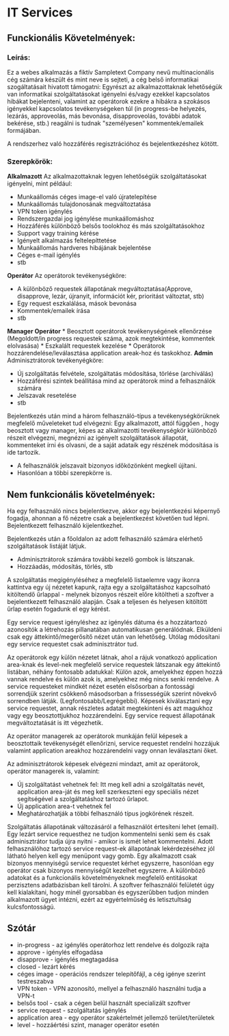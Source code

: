 # IT Services

## Funckionális Követelmények:

### Leírás:
Ez a webes alkalmazás a fiktív Sampletext Company nevű multinacionális cég számára készült és mint neve is sejteti, a cég belső informatikai szogáltatásait hivatott támogatni: 
Egyrészt az alkalmazottaknak lehetőségük van informatikai szolgáltatásokat igényelni és/vagy ezekkel kapcsolatos hibákat bejelenteni, valamint az operátorok ezekre a hibákra a szokásos igényekkel kapcsolatos tevékenységeken túl (in progress-be helyezés, lezárás, approveolás, más bevonása, disapproveolás, további adatok bekérése, stb.) reagálni is tudnak "személyesen" kommentek/emailek formájában.

A rendszerhez való hozzáférés regisztrációhoz és bejelentkezéshez kötött.

### Szerepkörök:

**Alkalmazott**
Az alkalmazottaknak legyen lehetőségük szolgáltatásokat igényelni, mint például:
   * Munkaállomás céges image-el való újratelepítése
   * Munkaállomás tulajdonosának megváltoztatása
   * VPN token igénylés
   * Rendszergazdai jog igénylése munkaállomáshoz
   * Hozzáférés különböző belsős toolokhoz és más szolgáltatásokhoz
   * Support vagy training kérése
   * Igényelt alkalmazás feltelepíttetése
   * Munkaállomás hardveres hibájának bejelentése
   * Céges e-mail igénylés
   * stb

**Operátor**
Az operátorok tevékenységköre:
   * A különböző requestek állapotának megváltoztatása(Approve, disapprove, lezár, újranyit, információt kér, prioritást változtat, stb)
   * Egy request eszkalálása, mások bevonása
   * Kommentek/emailek írása
   * stb

**Manager Operátor**
    * Beosztott operátorok tevékenységének ellenőrzése (Megoldott/in progress requestek száma, azok megtekintése, kommentek elolvasása)
    * Eszkalált requestek kezelése
    * Operátorok hozzárendelése/leválasztása application  areak-hoz és taskokhoz.
**Admin**
Adminisztrátorok tevékenyégköre:
   *  Új szolgáltatás felvétele, szolgáltatás módosítása, törlése (archiválás)
   * Hozzáférési szintek beállítása mind az operátorok mind a felhasználók számára
   * Jelszavak resetelése
   * stb

Bejelentkezés után mind a három felhasználó-típus a tevékenységkörüknek megfelelő műveleteket tud elvégezni:
    Egy alkalmazott, attól függően , hogy beosztott vagy manager, képes az alkalmazotti tevékenységkör különböző részeit elvégezni, megnézni az igényelt szolgáltatások állapotát, kommenteket írni és olvasni, de a saját adataik egy részének módosítása is ide tartozik.
   * A felhasználók jelszavait bizonyos időközönként megkell újítani.
   *  Hasonlóan a többi szerepkörre is.


## Nem funkcionális követelmények:
Ha egy felhasználó nincs bejelentkezve, akkor egy bejelentkezési képernyő fogadja, ahonnan a fő nézetre csak a bejelentkezést követően tud lépni.
Bejelentkezett felhasználó kijelentkezhet.

Bejelentkezés után a főoldalon az adott felhasználó számára elérhető szolgáltatások listáját látjuk.
   * Adminisztrátorok számára további kezelő gombok is látszanak.
   * Hozzáadás, módosítás, törlés, stb

A szolgáltatás megigényléséhez a megfelelő listaelemre vagy ikonra kattintva egy új nézetet kapunk, rajta egy a szolgáltatáshoz kapcsolható kitöltendő űrlappal - melynek bizonyos részeit előre kitöltheti a szoftver a bejelentkezett felhasználó alapján. Csak a teljesen és helyesen kitöltött űrlap esetén fogadunk el egy kérést. 

Egy service request igényléshez az igénylés dátuma és a hozzátartozó azonosítók a létrehozás pillanatában automatikusan generálódnak.
Elküldeni csak egy áttekintő/megerősítő nézet után van lehetőség. Utólag módosítani egy service requestet csak adminisztrátor tud.

Az operátorok egy külön nézetet látnak, ahol a rájuk vonatkozó application area-knak és level-nek megfelelő service requestek látszanak egy áttekintő listában, néhány fontosabb adatukkal: Külön azok, amelyekhez éppen hozzá vannak rendelve és külön azok is, amelyekhez még nincs senki rendelve. A service requesteket mindkét nézet esetén elsősorban a fontossági sorrendjük szerint csökkenő másodsorban a frissességük szerint növekvő sorrendben látják. (Legfontosabb/Legrégebbi).
Képesek kiválasztani egy service requestet, annak részletes adatait megtekinteni és azt magukhoz vagy egy beosztottjukhoz hozzárendelni.
Egy service request állapotának megváltoztatását is itt végezhetik.

Az operátor managerek az operátorok munkáján felül képesek a beosztottaik tevékenységét ellenőrizni, service requestet rendelni hozzájuk valamint application areakhoz hozzárendelni vagy onnan leválasztani őket.

Az adminisztrátorok képesek elvégezni mindazt, amit az operátorok, operátor managerek is, valamint:
   * Új szolgáltatást vehetnek fel: Itt meg kell adni a szolgáltatás nevét, application area-ját és meg kell szerkeszteni egy speciális nézet segítségével a szolgáltatáshoz tartozó űrlapot.
   * Új application area-t vehetnek fel
   * Meghatározhatják a többi felhasználó típus jogkörének részeit.

Szolgáltatás állapotának változásáról a felhasználót értesíteni lehet (email).
Egy lezárt service requesthez ne tudjon kommentelni senki sem és csak adminisztrátor tudja újra nyitni - amikor is ismét lehet kommentelni.
Adott felhasználóhoz tartozó service request-ek állapotának lekérdezéséhez jól látható helyen kell egy menüpont vagy gomb.
Egy alkalmazott csak bizonyos mennyiségű service requestet kérhet egyszerre, hasonlóan egy operátor csak bizonyos mennyiségűt kezelhet egyszerre.
A különböző adatokat és a funkcionális követelményeknek megfelelő entitásokat perzisztens adatbázisban kell tárolni.
A szoftver felhasználói felületét úgy kell kialakítani, hogy minél gyorsabban és egyszerűbben tudjon minden alkalmazott ügyet intézni, ezért az egyértelműség és letisztultság kulcsfontosságú.

## Szótár
   * in-progress - az igénylés operátorhoz lett rendelve és dolgozik rajta
   * approve - igénylés elfogadása
   * disapprove - igénylés megtagadása
   * closed - lezárt kérés
   * céges image - operációs rendszer telepítőfájl, a cég igénye szerint testreszabva
   * VPN token - VPN azonosító, mellyel a felhasználó használni tudja a VPN-t
   * belsős tool - csak a cégen belül használt specializált szoftver
   * service request - szolgáltatás igénylés
   * application area - egy operátor szakértelmét jellemző terület/területek
   * level - hozzáértési szint, manager operátor esetén